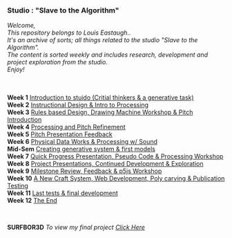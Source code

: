 ### Studio : "Slave to the Algorithm" 

*Welcome,* <br />
*This repository belongs to Louis Eastaugh..* <br />
*It's an archive of sorts; all things related to the studio "Slave to the Algorithm".* <br />
*The content is sorted weekly and includes research, development and project exploration from the studio.* <br />
*Enjoy!* <br />
 <br />
 <br />

**Week 1** [Introduction to stuido (Critial thinkers & a generative task)](https://louiseastt.github.io/Slave2/Week%201/) <br />
**Week 2** [Instructional Design & Intro to Processing](https://louiseastt.github.io/Slave2/Week%202/) <br />
**Week 3** [Rules based Design, Drawing Machine Workshop & Pitch Introduction](https://louiseastt.github.io/Slave2/Week%203/) <br />
**Week 4** [Processing and Pitch Refinement](https://louiseastt.github.io/Slave2/Week%204/) <br />
**Week 5** [Pitch Presentation Feedback](https://louiseastt.github.io/Slave2/Week%205/) <br />
**Week 6** [Physical Data Works & Processing w/ Sound](https://louiseastt.github.io/Slave2/Week%206.0/) <br />
**Mid-Sem** [Creating generative system & first models](https://louiseastt.github.io/Slave2/Week%206.5%20(Mid%20Sem)/) <br />
**Week 7** [Quick Progress Presentation, Pseudo Code & Processing Workshop](https://louiseastt.github.io/Slave2/Week%207/) <br />
**Week 8** [Project Presentations, Continued Development & Exploration](https://louiseastt.github.io/Slave2/Week%208/) <br />
**Week 9** [Milestone Review, Feedback & p5js Workshop](https://louiseastt.github.io/Slave2/Week%209/) <br />
**Week 10** [A New Craft System, Web Development, Poly carving & Publication Testing](https://louiseastt.github.io/Slave2/X_Week%2010/)<br />
**Week 11** [Last tests & final development](https://louiseastt.github.io/Slave2/X__Week%2011/)<br />
**Week 12** [The End](https://louiseastt.github.io/Slave2/X__Week%2012/)<br />

 <br />
 

**SURFBOR3D**
*To view my final project [Click Here](https://louiseastt.github.io/SURFBOR3D/generator/)* <br />


